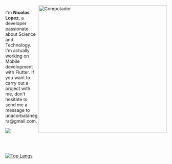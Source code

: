 <img src="https://raw.githubusercontent.com/MicaelliMedeiros/micaellimedeiros/master/image/computer-illustration.png" min-width="400px" max-width="400px" width="400px" align="right" alt="Computador">

<p align="left"> I'm <strong>Nicolas Lopez</strong>, a developer passionate about Science and Technology. 
I'm actually working on Mobile development with Flutter.
If you want to carry out a project with me, don't hesitate to send me a message to
unacorbatanegra@gmail.com.
</p>
<a href="https://github.com/unacorbatanegra">
  <img align="center" src="https://github-readme-stats.vercel.app/api?username=unacorbatanegra&count_private=true&show_icons=true&hide_title=true" />
</a>

<br></br>

[![Top Langs](https://github-readme-stats.vercel.app/api/top-langs/?username=unacorbatanegra&layout=compact)](https://github.com/unacorbatanegra/)
